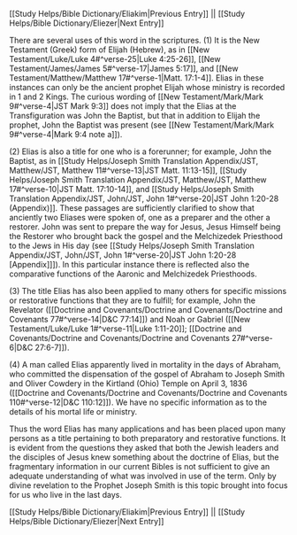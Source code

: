 [[Study Helps/Bible Dictionary/Eliakim|Previous Entry]]  ||  [[Study Helps/Bible Dictionary/Eliezer|Next Entry]]

 There are several uses of this word in the scriptures. (1) It is the New Testament (Greek) form of Elijah (Hebrew), as in [[New Testament/Luke/Luke 4#^verse-25|Luke 4:25-26]], [[New Testament/James/James 5#^verse-17|James 5:17]], and [[New Testament/Matthew/Matthew 17#^verse-1|Matt. 17:1-4]]. Elias in these instances can only be the ancient prophet Elijah whose ministry is recorded in 1 and 2 Kings. The curious wording of [[New Testament/Mark/Mark 9#^verse-4|JST Mark 9:3]] does not imply that the Elias at the Transfiguration was John the Baptist, but that in addition to Elijah the prophet, John the Baptist was present (see [[New Testament/Mark/Mark 9#^verse-4|Mark 9:4 note a]]).

 (2) Elias is also a title for one who is a forerunner; for example, John the Baptist, as in [[Study Helps/Joseph Smith Translation Appendix/JST, Matthew/JST, Matthew 11#^verse-13|JST Matt. 11:13-15]], [[Study Helps/Joseph Smith Translation Appendix/JST, Matthew/JST, Matthew 17#^verse-10|JST Matt. 17:10-14]], and [[Study Helps/Joseph Smith Translation Appendix/JST, John/JST, John 1#^verse-20|JST John 1:20-28 (Appendix)]]. These passages are sufficiently clarified to show that anciently two Eliases were spoken of, one as a preparer and the other a restorer. John was sent to prepare the way for Jesus, Jesus Himself being the Restorer who brought back the gospel and the Melchizedek Priesthood to the Jews in His day (see [[Study Helps/Joseph Smith Translation Appendix/JST, John/JST, John 1#^verse-20|JST John 1:20-28 [Appendix]]]). In this particular instance there is reflected also the comparative functions of the Aaronic and Melchizedek Priesthoods.

 (3) The title Elias has also been applied to many others for specific missions or restorative functions that they are to fulfill; for example, John the Revelator ([[Doctrine and Covenants/Doctrine and Covenants/Doctrine and Covenants 77#^verse-14|D&C 77:14]]) and Noah or Gabriel ([[New Testament/Luke/Luke 1#^verse-11|Luke 1:11-20]]; [[Doctrine and Covenants/Doctrine and Covenants/Doctrine and Covenants 27#^verse-6|D&C 27:6-7]]).

 (4) A man called Elias apparently lived in mortality in the days of Abraham, who committed the dispensation of the gospel of Abraham to Joseph Smith and Oliver Cowdery in the Kirtland (Ohio) Temple on April 3, 1836 ([[Doctrine and Covenants/Doctrine and Covenants/Doctrine and Covenants 110#^verse-12|D&C 110:12]]). We have no specific information as to the details of his mortal life or ministry.

 Thus the word Elias has many applications and has been placed upon many persons as a title pertaining to both preparatory and restorative functions. It is evident from the questions they asked that both the Jewish leaders and the disciples of Jesus knew something about the doctrine of Elias, but the fragmentary information in our current Bibles is not sufficient to give an adequate understanding of what was involved in use of the term. Only by divine revelation to the Prophet Joseph Smith is this topic brought into focus for us who live in the last days.

[[Study Helps/Bible Dictionary/Eliakim|Previous Entry]]  ||  [[Study Helps/Bible Dictionary/Eliezer|Next Entry]]
